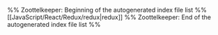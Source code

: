 %% Zoottelkeeper: Beginning of the autogenerated index file list  %%
 [[JavaScript/React/Redux/redux|redux]]
%% Zoottelkeeper: End of the autogenerated index file list  %%
